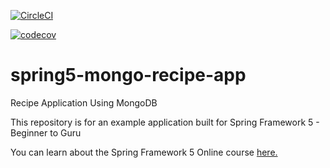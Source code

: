 [![CircleCI](https://circleci.com/gh/nwalters39/sfg-mongo-recipe.svg?style=svg)](https://circleci.com/gh/nwalters39/sfg-mongo-recipe)

[![codecov](https://codecov.io/gh/nwalters39/sfg-mongo-recipe/branch/master/graph/badge.svg)](https://codecov.io/gh/nwalters39/sfg-mongo-recipe)

# spring5-mongo-recipe-app
Recipe Application Using MongoDB

This repository is for an example application built for Spring Framework 5 - Beginner to Guru

You can learn about the Spring Framework 5 Online course [here.](http://courses.springframework.guru/p/spring-framework-5-begginer-to-guru/?product_id=363173)
